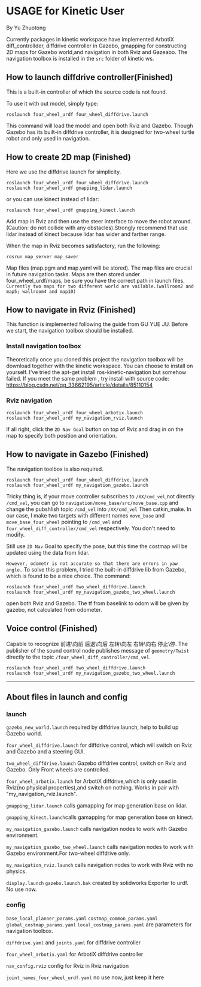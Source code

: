 #	USAGE for Kinetic User
By Yu Zhuotong

Currently packages in kinetic workspace have implemented ArbotiX diff_controllder, diffdrive controller in Gazebo, gmapping for constructing 2D maps for Gazebo world,and navigation in both Rviz and Gazeabo. The navigation toolbox is installed in the `src` folder of kinetic ws.
  
##	How to launch diffdrive controller(Finished)
This is a built-in controller of which the source code is not found.
	
To use it with out model, simply type:

	roslaunch four_wheel_urdf four_wheel_diffdrive.launch
This command will load the model and open both Rviz and Gazebo. Though Gazebo has its built-in diffdrive controller, it is designed for two-wheel turtle robot and only used in navigation.
## How to create 2D map (Finished)
Here we use the diffdrive.launch for simplicity.
	
	roslaunch four_wheel_urdf four_wheel_diffdrive.launch
	roslaunch four_wheel_urdf gmapping_lidar.launch
or you can use kinect instead of lidar:

	roslaunch four_wheel_urdf gmapping_kinect.launch
Add map in Rviz and then use the steer interface to move the robot around.(Caution: do not collide with any obstacles).Strongly recommend that use lidar instead of kinect because lidar has wider and farther range.

When the map in Rviz becomes satisfactory, run the following:
	
	rosrun map_server map_saver
Map files (map.pgm and map.yaml will be stored). The map files are crucial in future navigation tasks. Maps are then stored under four_wheel_urdf/maps, be sure you have the correct path in launch files. `Currently two maps for two different world are vailable.(wallroom2 and map5; wallroom4 and map10)` 
## How to navigate in Rviz (Finished)
This function is implemented following the guide from GU YUE JU. 
Before we start, the navigation toolbox should be installed.

### Install navigation toolbox
Theoretically once you cloned this project the navigation toolbox will be download together with the kinetic workspace. You can choose to install on yourself.
I've tried the apt-get install ros-kinetic-navigation but somehow failed. If you meet the same problem ,
try install with source code:
https://blog.csdn.net/qq_33662195/article/details/85110154

### Rviz navigation
	roslaunch four_wheel_urdf four_wheel_arbotix.launch 
	roslaunch four_wheel_urdf my_navigation_rviz.launch 
If all right, click the `2D Nav Goal` button on top of Rviz and drag in on the map to specify both position and orientation.

## How to navigate in Gazebo (Finished)
The navigation toolbox is also required.

	roslaunch four_wheel_urdf four_wheel_diffdrive.launch
	roslaunch four_wheel_urdf my_navigation_gazebo.launch

Tricky thing is, if your move controller subscribes to `/XX/cmd_vel`,not directly `/cmd_vel`, you can go to `navigation/move_base/src/move_base.cpp` and change the pubshlish topic `/cmd_vel` into `/XX/cmd_vel` Then catkin_make. In our case, I make two targets with different names `move_base` and `move_base_four_wheel` pointing to `/cmd_vel` and `four_wheel_diff_controller/cmd_vel` respectively. You don't need to modify.

Still use `2D Nav` Goal to specify the pose, but this time the costmap will be updated using the data from lidar.

`However, odometr is not accurate so that there are errors in yaw angle.` To solve this problem, I tried the built-in diffdrive lib from Gazebo, which is found to be a nice choice. 
The command:

	roslaunch four_wheel_urdf two_wheel_diffdrive.launch
	roslaunch four_wheel_urdf my_navigation_gazebo_two_wheel.launch
open both Rviz and Gazebo. The tf from baselink to odom will be given by gazebo, not calculated from odometer.

## Voice control (Finished)

Capable to recognize 前进\向前 后退\向后 左转\向左 右转\向右 停止\停. The publisher of the sound control node publishes message of `geometry/Twist` directly to the topic `/four_wheel_diff_controller/cmd_vel`. 

	roslaunch four_wheel_urdf two_wheel_diffdrive.launch
	roslaunch four_wheel_urdf my_navigation_gazebo_two_wheel.launch
 
---

## About files in launch and config
### launch
`gazebo_new_world.launch` required by diffdrive.launch, help to build up Gazebo world.

`four_wheel_diffdrive.launch` for diffdrive control, which will switch on Rviz and Gazebo and a steering GUI.

`two_wheel_diffdrive.launch`  Gazebo diffdrive control, switch on Rviz and Gazebo. Only Front wheels are controlled.

`four_wheel_arbotix.launch` for ArbotiX diffdrive,which is only used in Rviz(no physical properties),and switch on nothing. Works in pair with "my_navigation_rviz.launch".

`gmapping_lidar.launch` calls gamapping for map generation base on lidar.

`gmapping_kinect.launch`calls gamapping for map generation base on kinect.

`my_navigation_gazebo.launch` calls navigation nodes to work with Gazebo environment.

`my_navigation_gazebo_two_wheel.launch` calls navigation nodes to work with Gazebo environment.For two-wheel diffdrive only.

`my_navigation_rviz.launch` calls navigation nodes to work with Rviz with no physics.

`display.launch` `gazebo.launch.bak` created by solidworks Exporter to urdf. No use now.

### config
`base_local_planner_params.yaml` `costmap_common_params.yaml` `global_costmap_params.yaml` `local_costmap_params.yaml` are parameters for navigation toolbox.

`diffdrive.yaml` and `joints.yaml`  for diffdrive controller

`four_wheel_arbotix.yaml` for ArbotiX diffdrive controller

`nav_config.rviz` config for Rviz in Rviz navigation

`joint_names_four_wheel_urdf.yaml` no use now, just keep it here
